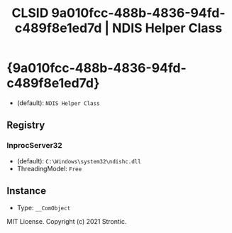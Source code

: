 ﻿---
title: "CLSID 9a010fcc-488b-4836-94fd-c489f8e1ed7d | NDIS Helper Class"
excerpt: What is COM-Object CLSID 9a010fcc-488b-4836-94fd-c489f8e1ed7d?
---

# {9a010fcc-488b-4836-94fd-c489f8e1ed7d}

* (default): `NDIS Helper Class`

## Registry


### InprocServer32

* (default): `C:\Windows\system32\ndishc.dll`
* ThreadingModel: `Free`

## Instance

* Type: `__ComObject`

MIT License. Copyright (c) 2021 Strontic.


